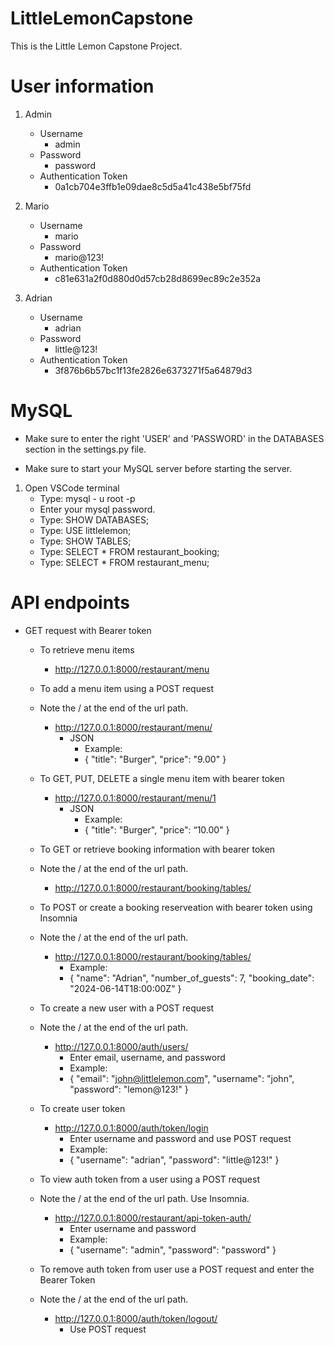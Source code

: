 # LittleLemonCapstone

This is the Little Lemon Capstone Project.

# User information

1. Admin
   * Username
     + admin
   * Password
     + password
   * Authentication Token
     + 0a1cb704e3ffb1e09dae8c5d5a41c438e5bf75fd

2. Mario
   * Username
     + mario
   * Password
     + mario@123!
   * Authentication Token
     + c81e631a2f0d880d0d57cb28d8699ec89c2e352a

2. Adrian
   * Username
     + adrian
   * Password
     + little@123!
   * Authentication Token
     + 3f876b6b57bc1f13fe2826e6373271f5a64879d3

# MySQL

* Make sure to enter the right 'USER' and 'PASSWORD' in the DATABASES section in the settings.py file.

* Make sure to start your MySQL server before starting the server.

1. Open VSCode terminal
    * Type: mysql - u root -p
    * Enter your mysql password.
    * Type: SHOW DATABASES;
    * Type: USE littlelemon;
    * Type: SHOW TABLES;
    * Type: SELECT * FROM restaurant_booking;
    * Type: SELECT * FROM restaurant_menu;

# API endpoints

* GET request with Bearer token 
    + To retrieve menu items
        * http://127.0.0.1:8000/restaurant/menu

    + To add a menu item using a POST request
    + Note the / at the end of the url path.
        * http://127.0.0.1:8000/restaurant/menu/
            + JSON
                + Example:
                * {
	                "title": "Burger",
	                "price": "9.00"
                }

    + To GET, PUT, DELETE a single menu item with bearer token
        * http://127.0.0.1:8000/restaurant/menu/1
            + JSON
                + Example:
                * {
	                "title": "Burger",
	                "price": “10.00"
                    }

    + To GET or retrieve booking information with bearer token
    + Note the / at the end of the url path.

        * http://127.0.0.1:8000/restaurant/booking/tables/

    + To POST or create a booking reserveation with bearer token using Insomnia
    + Note the / at the end of the url path.

        * http://127.0.0.1:8000/restaurant/booking/tables/
            + Example:
            + {
		        "name": "Adrian",
		        "number_of_guests": 7,
		        "booking_date": "2024-06-14T18:00:00Z"
                }

    + To create a new user with a POST request
    + Note the / at the end of the url path.

        * http://127.0.0.1:8000/auth/users/
            + Enter email, username, and password
            + Example:
            + {
                "email": "john@littlelemon.com",
                "username": "john",
                "password": "lemon@123!"
                }

    + To create user token
        * http://127.0.0.1:8000/auth/token/login
            + Enter username and password and use POST request
            + Example:
            + {
	            "username": "adrian",
	            "password": "little@123!"
                }

    + To view auth token from a user using a POST request
    + Note the / at the end of the url path. Use Insomnia.

        * http://127.0.0.1:8000/restaurant/api-token-auth/
            + Enter username and password
            + Example: 
            + {
	            "username": "admin",
	            "password": "password"
                }

    + To remove auth token from user use a POST request and enter the Bearer Token
    + Note the / at the end of the url path.

        * http://127.0.0.1:8000/auth/token/logout/
            + Use POST request